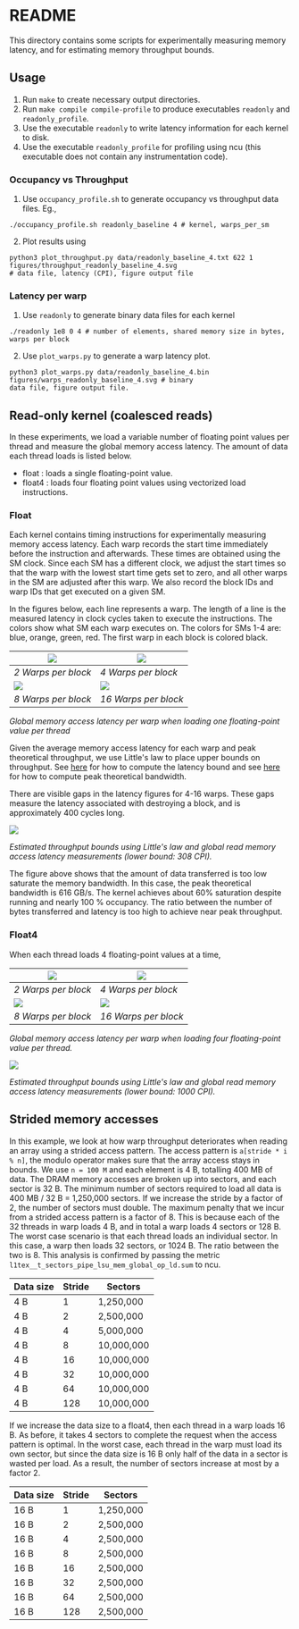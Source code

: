 # README
This directory contains some scripts for experimentally measuring memory latency, and for estimating
memory throughput bounds. 

## Usage
1. Run `make` to create necessary output directories. 
2. Run `make compile compile-profile` to produce executables `readonly` and `readonly_profile`. 
3. Use the
   executable `readonly` to write latency information for each kernel to disk. 
4. Use the executable `readonly_profile` for profiling using ncu (this executable does not contain
   any instrumentation code).

### Occupancy vs Throughput
1. Use `occupancy_profile.sh` to generate occupancy vs throughput data files. Eg., 
```
./occupancy_profile.sh readonly_baseline 4 # kernel, warps_per_sm
```
2. Plot results using
```
python3 plot_throughput.py data/readonly_baseline_4.txt 622 1 figures/throughput_readonly_baseline_4.svg
# data file, latency (CPI), figure output file
```
### Latency per warp
1. Use `readonly` to generate binary data files for each kernel
```
./readonly 1e8 0 4 # number of elements, shared memory size in bytes, warps per block
```
2. Use `plot_warps.py` to generate a warp latency plot.
```
python3 plot_warps.py data/readonly_baseline_4.bin figures/warps_readonly_baseline_4.svg # binary
data file, figure output file.
```


## Read-only kernel (coalesced reads)
In these experiments, we load a variable number of floating point values per thread and measure the
global memory access latency.  The amount of
data each thread loads is listed below.
* float : loads a single floating-point value.
* float4 : loads four floating point values using vectorized load instructions.

### Float

Each kernel contains timing instructions for experimentally measuring memory access latency. Each
warp records the start time immediately before the instruction and afterwards. These times are
obtained using the SM clock. Since each SM has a different clock, we adjust the start times so that
the warp with the lowest start time gets set to zero, and all other warps in the SM are adjusted after this warp. We also record the block IDs and
warp IDs that get executed on a given SM. 

In the figures below, each line represents a warp. The length of a line is the measured latency in
clock cycles
taken to execute the instructions. The colors show what SM each warp executes on. The colors for
SMs 1-4 are: blue, orange, green, red. The first warp in each block is colored black.

| ![](figures/warps_readonly_baseline_2.svg) | ![](figures/warps_readonly_baseline_4.svg) |
|---|---|
| *2 Warps per block*                        | *4 Warps per block*                        |
| ![](figures/warps_readonly_baseline_8.svg) | ![](figures/warps_readonly_baseline_16.svg) |
| *8 Warps per block* | *16 Warps per block* |

*Global memory access latency per warp when loading one floating-point value per thread*

Given the average memory access latency for each warp and peak theoretical throughput, we use Little's law to place upper bounds on throughput.
See [here](latency_bound.md) for how to compute the latency bound and see [here](memory_bandwidth.md) for how to compute peak theoretical bandwidth.


There are visible gaps in the latency figures for 4-16 warps. These gaps measure the latency
associated with destroying a block, and is approximately 400 cycles long.

![](figures/throughput_readonly_baseline_4.svg)

*Estimated throughput bounds using Little's law and global read memory access latency measurements
(lower bound: 308 CPI).*

The figure above shows that the amount of data transferred is too low saturate the memory bandwidth.
In this case, the peak theoretical bandwidth is 616 GB/s. The kernel achieves about 60% saturation despite running and nearly 100 % occupancy. The ratio between the number of bytes transferred and latency is too high to achieve near peak throughput.

### Float4

When each thread loads 4 floating-point values at a time, 

| ![](figures/warps_readonly_float4_2.svg) | ![](figures/warps_readonly_float4_4.svg) |
|---|---|
| *2 Warps per block*                        | *4 Warps per block*                        |
| ![](figures/warps_readonly_float4_8.svg) | ![](figures/warps_readonly_float4_16.svg) |
| *8 Warps per block* | *16 Warps per block* |

*Global memory access latency per warp when loading four floating-point value per thread.*

![](figures/throughput_readonly_float4_4.svg)

*Estimated throughput bounds using Little's law and global read memory access latency measurements
(lower bound: 1000 CPI).*

## Strided memory accesses
In this example, we look at how warp throughput deteriorates when reading an array using a strided
access pattern. The access pattern is `a[stride * i % n]`, the modulo operator makes sure that the
array access stays in bounds. We use `n = 100 M` and each element is 4 B, totalling 400 MB of
data. The DRAM memory accesses are broken up into sectors, and each sector is 32 B. The minimum
number of sectors required to load all data is 400 MB / 32 B = 1,250,000 sectors. If we increase the stride by a
factor of 2, the number of sectors must double. The maximum penalty that we incur from a strided
access pattern is a factor of 8. This is because each of the 32 threads in warp loads 4 B, and
in total a warp loads 4 sectors or 128 B. The worst case scenario is that each thread loads an
individual sector. In this case, a warp then loads 32 sectors, or 1024 B. The ratio between the two
is 8. This analysis is confirmed by passing the metric `l1tex__t_sectors_pipe_lsu_mem_global_op_ld.sum` to ncu.

| Data size  | Stride | Sectors |
|---|---|---|
4 B | 1 | 1,250,000|
4 B | 2 | 2,500,000|
4 B | 4 | 5,000,000|
4 B | 8 | 10,000,000|
4 B | 16 | 10,000,000|
4 B | 32 | 10,000,000|
4 B | 64 | 10,000,000|
4 B | 128 | 10,000,000|

If we increase the data size to a float4, then each thread in a warp loads 16 B. As before, it
takes 4 sectors to complete the request when the access pattern is optimal. In the worst case, each
thread in the warp must load its own sector, but since the data size is 16 B only half of the data
in a sector is wasted per load. As a result, the number of sectors increase at most by a factor 2.

| Data size  | Stride | Sectors |
|---|---|---|
16 B | 1 | 1,250,000|
16 B | 2 | 2,500,000|
16 B | 4 | 2,500,000|
16 B | 8 | 2,500,000|
16 B | 16 | 2,500,000|
16 B | 32 | 2,500,000|
16 B | 64 | 2,500,000|
16 B | 128 | 2,500,000|





